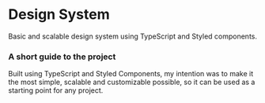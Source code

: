 # Design System
Basic and scalable design system using TypeScript and Styled components.

### A short guide to the project

Built using TypeScript and Styled Components, my intention was to make it the most simple, scalable and customizable possible, so it can be used as a starting point for any project.